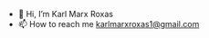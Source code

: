 - 👋 Hi, I’m Karl Marx Roxas
- 📫 How to reach me karlmarxroxas1@gmail.com

<!---
Karlroxas21/Karlroxas21 is a ✨ special ✨ repository because its `README.md` (this file) appears on your GitHub profile.
You can click the Preview link to take a look at your changes.
--->
